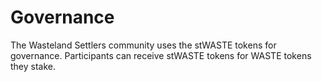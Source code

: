 # Governance

The Wasteland Settlers community uses the stWASTE tokens for governance. Participants can receive stWASTE tokens for WASTE tokens they stake.
